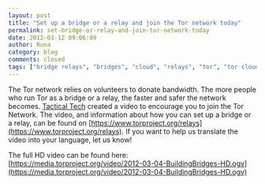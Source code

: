 ```yaml
---
layout: post
title: "Set up a bridge or a relay and join the Tor network today"
permalink: set-bridge-or-relay-and-join-tor-network-today
date: 2012-03-12 09:06:09
author: Runa
category: blog
comments: closed
tags: ["bridge relays", "bridges", "cloud", "relays", "tor", "tor cloud", "video"]
---
```


The Tor network relies on volunteers to donate bandwidth. The more people who run Tor as a bridge or a relay, the faster and safer the network becomes. [Tactical Tech](https://www.tacticaltech.org/) created a video to encourage you to join the Tor Network. The video, and information about how you can set up a bridge or a relay, can be found on [https://www.torproject.org/relays](https://www.torproject.org/relays). If you want to help us translate the video into your language, let us know!

The full HD video can be found here: [https://media.torproject.org/video/2012-03-04-BuildingBridges-HD.ogv](https://media.torproject.org/video/2012-03-04-BuildingBridges-HD.ogv)
